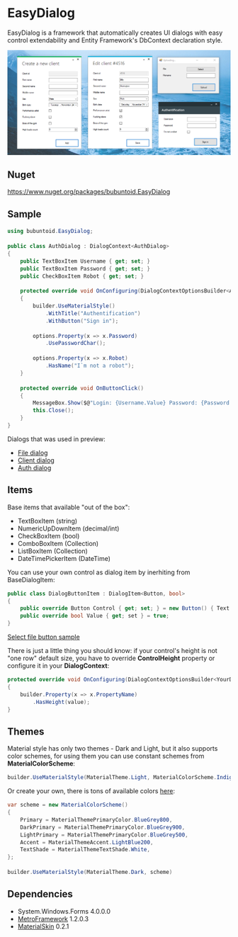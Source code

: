 # EasyDialog
EasyDialog is a framework that automatically creates UI dialogs with easy control extendability and Entity Framework's DbContext declaration style.

<p align="center">
  <img src="https://github.com/bubuntoid/EasyDialog/raw/main/assets/Screenshot_0.png" alt="Sublime's custom image"/>
</p>

## Nuget
https://www.nuget.org/packages/bubuntoid.EasyDialog

## Sample
```csharp
using bubuntoid.EasyDialog;

public class AuthDialog : DialogContext<AuthDialog>
{
    public TextBoxItem Username { get; set; }
    public TextBoxItem Password { get; set; }
    public CheckBoxItem Robot { get; set; }

    protected override void OnConfiguring(DialogContextOptionsBuilder<AuthDialog> builder)
    {
        builder.UseMaterialStyle()
            .WithTitle("Authentification")
            .WithButton("Sign in");

        options.Property(x => x.Password)
            .UsePasswordChar();

        options.Property(x => x.Robot)
            .HasName("I`m not a robot");
    }

    protected override void OnButtonClick()
    {
        MessageBox.Show($@"Login: {Username.Value} Password: {Password.Value}");
        this.Close();
    }
}
```

Dialogs that was used in preview:
- [File dialog](https://github.com/bubuntoid/EasyDialog/blob/main/src/EasyDialog.Tests/Implementation/UploadFileDialog.cs)
- [Client dialog](https://github.com/bubuntoid/EasyDialog/blob/main/src/EasyDialog.Tests/Implementation/ClientDialog.cs)
- [Auth dialog](https://github.com/bubuntoid/EasyDialog/blob/main/src/EasyDialog.Tests/Implementation/AuthentificationDialog.cs)

## Items
Base items that available "out of the box":
- TextBoxItem (string)
- NumericUpDownItem (decimal/int)
- CheckBoxItem (bool)
- ComboBoxItem (Collection)
- ListBoxItem (Collection)
- DateTimePickerItem (DateTime)

You can use your own control as dialog item by inerhiting from BaseDialogItem:
```csharp
public class DialogButtonItem : DialogItem<Button, bool>
{
    public override Button Control { get; set; } = new Button() { Text = "Click on me!" };
    public override bool Value { get; set } = true;
}
```
[Select file button sample](https://github.com/bubuntoid/EasyDialog/blob/main/src/EasyDialog.Tests/Implementation/CustomDialogItems/SelectFileItem.cs)

There is just a little thing you should know: if your control's height is not "one row" default size, you have to override **ControlHeight** property or configure it in your **DialogContext**:

```csharp
protected override void OnConfiguring(DialogContextOptionsBuilder<YourDialogContext> builder)
{
    builder.Property(x => x.PropertyName)
        .HasHeight(value);
}
```

## Themes
Material style has only two themes - Dark and Light, but it also supports color schemes, for using them you can use constant schemes from **MaterialColorScheme**:
```csharp
builder.UseMaterialStyle(MaterialTheme.Light, MaterialColorScheme.Indigo)
```
Or create your own, there is tons of available colors [here](https://github.com/bubuntoid/EasyDialog/blob/main/src/EasyDialog/Enums/MaterialThemePrimaryColor.cs):
```csharp
var scheme = new MaterialColorScheme()
{
    Primary = MaterialThemePrimaryColor.BlueGrey800,
    DarkPrimary = MaterialThemePrimaryColor.BlueGrey900,
    LightPrimary = MaterialThemePrimaryColor.BlueGrey500,
    Accent = MaterialThemeAccent.LightBlue200,
    TextShade = MaterialThemeTextShade.White,
};

builder.UseMaterialStyle(MaterialTheme.Dark, scheme)
```

## Dependencies
- System.Windows.Forms 4.0.0.0
- [MetroFramework](https://github.com/thielj/MetroFramework) 1.2.0.3
- [MaterialSkin](https://github.com/IgnaceMaes/MaterialSkin) 0.2.1
